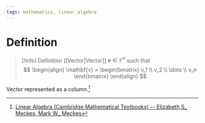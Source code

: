 ```yaml
---
tags: mathematics, linear_algebra
---
```


# Definition

> [!info] Definition
> [[Vector|Vector]] $\mathbf{v} \in \mathbb{F}^n$ such that
> $$
> \begin{align}
> \mathbf{v} = \begin{bmatrix}
> v_1 \\
> v_2 \\
> \dots \\
> v_n
> \end{bmatrix}
> \end{align}
> $$

Vector represented as a column.[^1]

[^1]: [Linear Algebra (Cambridge Mathematical Textbooks) -- Elizabeth S_ Meckes, Mark W_ Meckes](zotero://open-pdf/library/items/HG5B3R7J?page=45)